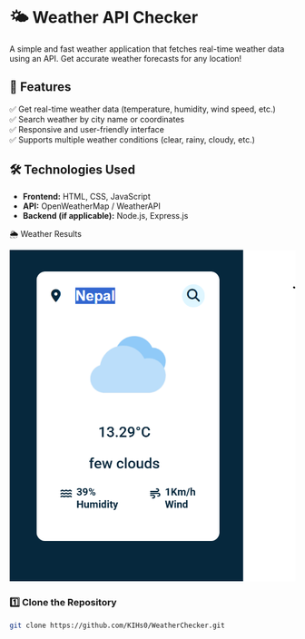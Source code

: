 # 🌤️ Weather API Checker  

A simple and fast weather application that fetches real-time weather data using an API. Get accurate weather forecasts for any location!  

## 🚀 Features  
✅ Get real-time weather data (temperature, humidity, wind speed, etc.)  
✅ Search weather by city name or coordinates  
✅ Responsive and user-friendly interface  
✅ Supports multiple weather conditions (clear, rainy, cloudy, etc.)  

## 🛠 Technologies Used  
- **Frontend:** HTML, CSS, JavaScript  
- **API:** OpenWeatherMap / WeatherAPI
- **Backend (if applicable):** Node.js, Express.js  

🌦️ Weather Results

![scrennshot](image.png)

### 1️⃣ Clone the Repository  
```sh
git clone https://github.com/KIHs0/WeatherChecker.git

